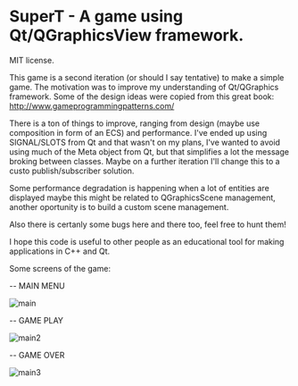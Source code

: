 # SuperT - A game using Qt/QGraphicsView framework.
MIT license.

This game is a second iteration (or should I say tentative) to make a simple game. The motivation was to improve my understanding of Qt/QGraphics framework. Some of the design ideas were copied from this great book: http://www.gameprogrammingpatterns.com/

There is a ton of things to improve, ranging from design (maybe use composition in form of an ECS) and performance. I've ended up using SIGNAL/SLOTS from Qt and that wasn't on my plans, I've wanted to avoid using much of the Meta object from Qt, but that simplifies a lot the message broking between classes. Maybe on a further iteration I'll change this to a custo publish/subscriber solution.

Some performance degradation is happening when a lot of entities are displayed maybe this might be related to QGraphicsScene management, another oportunity is to build a custom scene management.

Also there is certanly some bugs here and there too, feel free to hunt them! 

I hope this code is useful to other people as an educational tool for making applications in C++ and Qt.

Some screens of the game:

-- MAIN MENU

![main](https://user-images.githubusercontent.com/2021800/48970696-9d9b6400-eff6-11e8-9fbe-219734181bea.png)

-- GAME PLAY

![main2](https://user-images.githubusercontent.com/2021800/48970702-a7bd6280-eff6-11e8-8985-bd48eddb1f26.png)

-- GAME OVER 

![main3](https://user-images.githubusercontent.com/2021800/48970706-aee47080-eff6-11e8-8d71-ce297ce73c9b.png)


